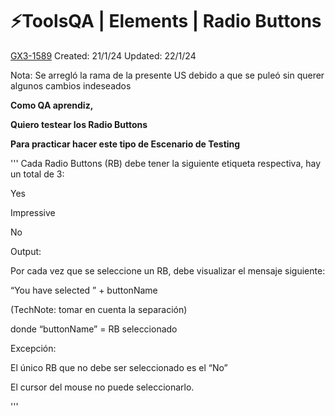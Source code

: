 # ⚡️ToolsQA | Elements | Radio Buttons

[GX3-1589](https://upexgalaxy34.atlassian.net/browse/GX3-1589) Created: 21/1/24 Updated: 22/1/24

Nota: Se arregló la rama de la presente US debido a que se puleó sin querer algunos cambios indeseados

**Como QA aprendiz,**

**Quiero testear los Radio Buttons**

**Para practicar hacer este tipo de Escenario de Testing**



'''
Cada Radio Buttons (RB) debe tener la siguiente etiqueta respectiva, hay un total de 3:

Yes

Impressive

No

Output:

Por cada vez que se seleccione un RB, debe visualizar el mensaje siguiente:

 “You have selected ” + buttonName

(TechNote: tomar en cuenta la separación)

donde “buttonName” = RB seleccionado

Excepción:

El único RB que no debe ser seleccionado es el “No” 

El cursor del mouse no puede seleccionarlo.

'''
